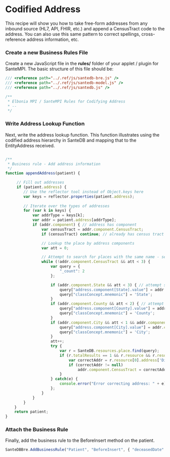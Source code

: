 # Codified Address

This recipe will show you how to take free-form addresses from any inbound source \(HL7, API, FHIR, etc.\) and append a CensusTract code to the address. You can also use this same pattern to correct spellings, cross-reference address information, etc.

### Create a new Business Rules File

Create a new JavaScript file in the **rules/** folder of your applet / plugin for SanteMPI. The basic structure of this file should be:

```javascript
/// <reference path="../.ref/js/santedb-bre.js" />
/// <reference path="../.ref/js/santedb-model.js" />
/// <reference path="../.ref/js/santedb.js" />

/**
 * Elbonia MPI / SanteMPI Rules for Codifying Address
 * --
 */

```

### Write Address Lookup Function

Next, write the address lookup function. This function illustrates using the codified address hierarchy in SanteDB and mapping that to the EntityAddress received.

```javascript

/**
 * Business rule - Add address information
 */
function appendAddress(patient) {

     // Fill out addresses  
     if (patient.address) {
        // Use the reflector tool instead of Object.keys here
        var keys = reflector.properties(patient.address);
        
        // Iterate over the types of addresses
        for (var k in keys) {
            var addrType = keys[k];
            var addr = patient.address[addrType];
            if (addr.component) { // address has component
                var censusTract = addr.component.CensusTract;
                if (censusTract) continue; // already has census tract

                // Lookup the place by address components
                var att = 0;

                // Attempt to search for places with the same name - search up the hierarchy
                while (!addr.component.CensusTract && att < 3) {
                    var query = {
                        "_count": 2
                    };

                    if (addr.component.State && att < 3) { // attempt state res
                        query["address.component[State].value"] = addr.component.State;
                        query["classConcept.mnemonic"] = 'State';
                    }
                    if (addr.component.County && att < 2) { // attempt township res
                        query["address.component[County].value"] = addr.component.County;
                        query["classConcept.mnemonic"] = 'County';
                    }
                    if (addr.component.City && att < 1 && addr.component.City != "?") { // attempt full res
                        query["address.component[City].value"] = addr.component.City;
                        query["classConcept.mnemonic"] = 'City';
                    }
                    att++;
                    try {
                        var r = SanteDB.resources.place.find(query);
                        if (r.totalResults == 1 && r.resource && r.resource.length == 1) {
                            var correctAddr = r.resource[0].address['Direct'];
                            if (correctAddr != null)
                                addr.component.CensusTract = correctAddr.component.CensusTract;
                        }
                    } catch(e) {
                        console.error("Error correcting address: " + e);
                    };
                }
            }
        }
    }
    return patient;
}
```

### Attach the Business Rule

Finally, add the business rule to the BeforeInsert method on the patient.

```javascript
SanteDBBre.AddBusinessRule("Patient", "BeforeInsert", { "deceasedDate" : "null"}, appendAddress);
```

